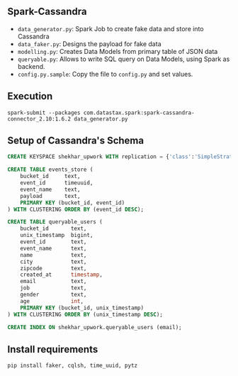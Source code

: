 ## Spark-Cassandra

* `data_generator.py`: Spark Job to create fake data and store into Cassandra
* `data_faker.py`: Designs the payload for fake data
* `modelling.py`: Creates Data Models from primary table of JSON data
* `queryable.py`: Allows to write SQL query on Data Models, using Spark as backend.
* `config.py.sample`: Copy the file to `config.py` and set values.

## Execution
```
spark-submit --packages com.datastax.spark:spark-cassandra-connector_2.10:1.6.2 data_generator.py
```

## Setup of Cassandra's Schema
```sql
CREATE KEYSPACE shekhar_upwork WITH replication = {'class':'SimpleStrategy', 'replication_factor' : 1};
```

```sql
CREATE TABLE events_store (
    bucket_id     text,
    event_id      timeuuid,
    event_name    text,
    payload       text,
    PRIMARY KEY (bucket_id, event_id)
) WITH CLUSTERING ORDER BY (event_id DESC);
```

```sql
CREATE TABLE queryable_users (
    bucket_id       text,
    unix_timestamp  bigint,
    event_id        text,
    event_name      text,
    name            text,
    city            text,
    zipcode         text,
    created_at      timestamp,
    email           text,
    job             text,
    gender          text,
    age             int,
    PRIMARY KEY (bucket_id, unix_timestamp)
) WITH CLUSTERING ORDER BY (unix_timestamp DESC);

CREATE INDEX ON shekhar_upwork.queryable_users (email);
```

## Install requirements
```
pip install faker, cqlsh, time_uuid, pytz
```